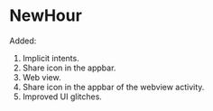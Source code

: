 # NewHour
Added: 
1. Implicit intents.
2. Share icon in the appbar.
3. Web view.
4. Share icon in the appbar of the webview activity.
5. Improved UI glitches.
